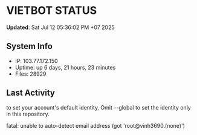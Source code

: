 # VIETBOT STATUS
**Updated**: Sat Jul 12 05:36:02 PM +07 2025

## System Info
- IP: 103.77.172.150
- Uptime: up 6 days, 21 hours, 23 minutes
- Files: 28929

## Last Activity

to set your account's default identity.
Omit --global to set the identity only in this repository.

fatal: unable to auto-detect email address (got 'root@vinh3690.(none)')
